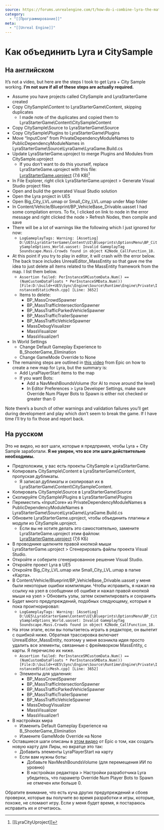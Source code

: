 ```yaml
---
source: https://forums.unrealengine.com/t/how-do-i-combine-lyra-the-matrix-city-sample/536848/4
category:
  - "[[Программирование]]"
meta:
  - "[[Unreal Engine]]"
---
```


# Как объединить Lyra и CitySample

## На английском

It’s not a video, but here are the steps I took to get Lyra + City Sample working. **I’m not sure if all of these steps are actually required.**

- Assume you have projects called CitySample and LyraStarterGame created
- Copy CitySample\Content to LyraStarterGame\Content, skipping duplicates
    - I made note of the duplicates and copied them to LyraStarterGame\Content\CitySampleContent
- Copy CitySample\Source to LyraStarterGame\Source
- Copy CitySample\Plugins to LyraStarterGame\Plugins
- Move “InputCore” from PrivateDependencyModuleNames to PublicDependencyModuleNames in LyraStarterGame\Source\LyraGame\LyraGame.Build.cs
- Update LyraStarterGame.uproject to merge Plugins and Modules from CitySample.uproject
    - If you don’t want to do this yourself, replace LyraStarteGame.uproject with this file:  
        [LyraStarterGame.uproject](https://forums.unrealengine.com/uploads/short-url/uitSYKM3LkAg1b4yrNeLZl9j3W0.uproject) (7.6 KB)[^1]
- In File Explorer, right click LyraStarterGame.uproject > Generate Visual Studio project files
- Open and build the generated Visual Studio solution
- Open the Lyra project in UE5
- Open Big_City_LVL.umap or Small_City_LVL.umap under Map folder
- In Content/Vehicle/Blueprint/BP_VehicleBase_Drivable.uasset I had some compilation errors. To fix, I clicked on link to node in the error message and right clicked the node > Refresh Nodes, then compile and save
- There will be a lot of warnings like the following which I just ignored for now:
    - `LogGameplayTags: Warning: [AssetLog] D:\UE5\LyraStarterGame\Content\UI\Blueprints\OptionsMenu\BP_CitySampleOptions_World.uasset: Invalid GameplayTag Soundscape.Mass.Crowds found in object K2Node_CallFunction_18.`
- At this point if you try to play in editor, it will crash with the error below. The back trace includes UnrealEditor_MassEntity so that gave me the idea to just delete all items related to the MassEntity framework from the map. I list them below.
    - `Assertion failed: PerInstanceSMCustomData.Num() == (NumCustomDataFloats * PerInstanceSMData.Num()) [File:D:\build++UE5\Sync\Engine\Source\Runtime\Engine\Private\InstancedStaticMesh.cpp] [Line: 3652]`
    - Items to delete:
        - BP_MassCrowdSpawner
        - BP_MassTrafficIntersectionSpawner
        - BP_MassTrafficParkedVehicleSpawner
        - BP_MassTrafficTrailerSpawner
        - BP_MassTrafficVehicleSpawner
        - MassDebugVisualizer
        - MassVisualizer
        - MassVisualizer1
- In World Settings
    - Change Default Gameplay Experience to B_ShooterGame_Elimination
    - Change GameMode Override to None
- The remaining steps are outlined in [this video](https://youtu.be/Fj1zCsYydD8?t=1678) from Epic on how to create a new map for Lyra, but the summary is:
    - Add LyraPlayerStart items to the map
    - If you want Bots:
        - Add a NavMeshBoundsVolume (for AI to move around the level)
        - In Editor Preferences > Lyra Developer Settings, make sure Override Num Player Bots to Spawn is either not checked or greater than 0

Note there’s a bunch of other warnings and validation failures you’ll get during development and play which don’t seem to break the game. If I have time I’ll try to fix those and report back.


## На русском

Это не видео, но вот шаги, которые я предпринял, чтобы Lyra + City Sample заработали. **Я не уверен, что все эти шаги действительно необходимы.**

- Предположим, у вас есть проекты CitySample и LyraStarterGame.
- Копировать CitySample\Content в LyraStarterGame\Content, пропуская дубликаты.
    - Я записал дубликаты и скопировал их в LyraStarterGame\Content\CitySampleContent.
- Копировать CitySample\Source в LyraStarterGame\Source
- Скопируйте CitySample\Plugins в LyraStarterGame\Plugins
- Переместить «InputCore» из PrivateDependencyModuleNames в PublicDependencyModuleNames в LyraStarterGame\Source\LyraGame\LyraGame.Build.cs
- Обновите LyraStarterGame.uproject, чтобы объединить плагины и модули из CitySample.uproject.
    - Если вы не хотите делать это самостоятельно, замените LyraStarteGame.uproject этим файлом:  
        [LyraStarterGame.uproject](https://forums.unrealengine.com/uploads/short-url/uitSYKM3LkAg1b4yrNeLZl9j3W0.uproject) (7,6 КБ)
- В проводнике щелкните правой кнопкой мыши LyraStarterGame.uproject > Сгенерировать файлы проекта Visual Studio.
- Откройте и соберите сгенерированное решение Visual Studio.
- Откройте проект Lyra в UE5
- Откройте Big_City_LVL.umap или Small_City_LVL.umap в папке «Карта».
- В Content/Vehicle/Blueprint/BP_VehicleBase_Drivable.uasset у меня были некоторые ошибки компиляции. Чтобы исправить, я нажал на ссылку на узел в сообщении об ошибке и нажал правой кнопкой мыши на узел > Обновить узлы, затем скомпилировать и сохранить
- Будет много предупреждений, подобных следующему, которые я пока проигнорировал:
    - `LogGameplayTags: Warning: [AssetLog] D:\UE5\LyraStarterGame\Content\UI\Blueprints\OptionsMenu\BP_CitySampleOptions_World.uasset: Invalid GameplayTag Soundscape.Mass.Crowds found in object K2Node_CallFunction_18.`
- На этом этапе, если вы попытаетесь играть в редакторе, он вылетит с ошибкой ниже. Обратная трассировка включает UnrealEditor_MassEntity, поэтому у меня возникла идея просто удалить все элементы, связанные с фреймворком MassEntity, с карты. Я перечислю их ниже.
    - `Assertion failed: PerInstanceSMCustomData.Num() == (NumCustomDataFloats * PerInstanceSMData.Num()) [File:D:\build++UE5\Sync\Engine\Source\Runtime\Engine\Private\InstancedStaticMesh.cpp] [Line: 3652]`
    - Элементы для удаления:
        - BP_MassCrowdSpawner
        - BP_MassTrafficIntersectionSpawner
        - BP_MassTrafficParkedVehicleSpawner
        - BP_MassTrafficTrailerSpawner
        - BP_MassTrafficVehicleSpawner
        - MassDebugVisualizer
        - MassVisualizer
        - MassVisualizer1
- В настройках мира
    - Изменить Default Gameplay Experience на B_ShooterGame_Elimination
    - Измените GameMode Override на None
- Оставшиеся шаги описаны в [этом видео](https://youtu.be/Fj1zCsYydD8?t=1678) от Epic о том, как создать новую карту для Лиры, но вкратце это так:
    - Добавить элементы LyraPlayerStart на карту
    - Если вам нужны боты:
        - Добавьте NavMeshBoundsVolume (для перемещения ИИ по уровню)
        - В настройках редактора > Настройки разработчика Lyra убедитесь, что параметр Override Num Player Bots to Spawn не отмечен или больше 0.

Обратите внимание, что есть куча других предупреждений и сбоев проверки, которые вы получите во время разработки и игры, которые, похоже, не сломают игру. Если у меня будет время, я постараюсь исправить их и отчитаюсь.

[^1]: [[LyraCityUproject]]
